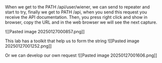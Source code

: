 When we get to the PATH /api/user/wiener, we can send to repeater and start to try, finally we get to PATH /api, when you send this request you receive the API documentation. Then, you press right click and show in browser, copy the URL and in the web browser we will see the next capture.

![[Pasted image 20250127000857.png]]

This lab has a toolkit that help us to form the string
![[Pasted image 20250127001252.png]]

Or we can develop our own request
![[Pasted image 20250127001606.png]]

